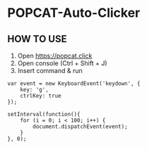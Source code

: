 # POPCAT-Auto-Clicker

## HOW TO USE
1) Open https://popcat.click
2) Open console (Ctrl + Shift + J)
3) Insert command & run

```
var event = new KeyboardEvent('keydown', {
	key: 'g',
	ctrlKey: true
});

setInterval(function(){
	for (i = 0; i < 100; i++) {
		document.dispatchEvent(event);
	}
}, 0);
```
